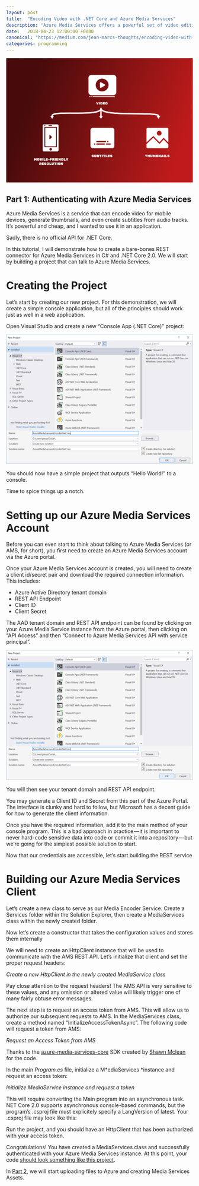 ```yaml
---
layout: post
title:  "Encoding Video with .NET Core and Azure Media Services"
description: "Azure Media Services offers a powerful set of video editing and delivery tools, but there is no official library for .NET Core. In this tutorial, I demonstrate how to build a basic REST client to upload and encode video with Azure"
date:   2018-04-23 12:00:00 +0000
canonical: "https://medium.com/jean-marcs-thoughts/encoding-video-with-net-core-and-azure-media-services-part-1-51bf6035ffcb"
categories: programming
---
```


![1](/assets/encoding-video-with-net-core/1.png)

## Part 1: Authenticating with Azure Media Services

Azure Media Services is a service that can encode video for mobile devices, generate thumbnails, and even create subtitles from audio tracks. It’s powerful and cheap, and I wanted to use it in an application.

Sadly, there is no official API for .NET Core.

In this tutorial, I will demonstrate how to create a bare-bones REST connector for Azure Media Services in C# and .NET Core 2.0. We will start by building a project that can talk to Azure Media Services.

# Creating the Project

Let’s start by creating our new project. For this demonstration, we will create a simple console application, but all of the principles should work just as well in a web application.

Open Visual Studio and create a new “Console App (.NET Core)” project:

![2](/assets/encoding-video-with-net-core/2.png)

You should now have a simple project that outputs “Hello World!” to a console.

Time to spice things up a notch.

# Setting up our Azure Media Services Account

Before you can even start to think about talking to Azure Media Services (or AMS, for short), you first need to create an Azure Media Services account via the Azure portal.

Once your Azure Media Services account is created, you will need to create a client id/secret pair and download the required connection information. This includes:

- Azure Active Directory tenant domain
- REST API Endpoint
- Client ID
- Client Secret

 The AAD tenant domain and REST API endpoint can be found by clicking on your Azure Media Service instance from the Azure portal, then clicking on “API Access” and then “Connect to Azure Media Services API with service principal”.

![3](/assets/encoding-video-with-net-core/2.png)

You will then see your tenant domain and REST API endpoint.

You may generate a Client ID and Secret from this part of the Azure Portal. The interface is clunky and hard to follow, but Microsoft has a decent guide for how to generate the client information.

Once you have the required information, add it to the main method of your console program. This is a bad approach in practice — it is important to never hard-code sensitive data into code or commit it into a repository — but we’re going for the simplest possible solution to start.

<script src="https://gist.github.com/jskopek/6d0cafae51cc304459c1171c1a69b4e4.js"></script>

Now that our credentials are accessible, let’s start building the REST service

# Building our Azure Media Services Client

Let’s create a new class to serve as our Media Encoder Service. Create a Services folder within the Solution Explorer, then create a MediaServices class within the newly created folder.

<script src="https://gist.github.com/jskopek/7aff615b356852d2c24e98d6306be7e2.js"></script>

Now let’s create a constructor that takes the configuration values and stores them internally

<script src="https://gist.github.com/jskopek/5a499019f05e5e7a6b8a0f1962d6d34e.js"></script>

We will need to create an HttpClient instance that will be used to communicate with the AMS REST API. Let’s initialize that client and set the proper request headers:

<script src="https://gist.github.com/jskopek/a707d237e0a39acaf311ad79dcdf836c.js"></script>
*Create a new HttpClient in the newly created MediaService class*

Pay close attention to the request headers! The AMS API is very sensitive to these values, and any omission or altered value will likely trigger one of many fairly obtuse error messages.

The next step is to request an access token from AMS. This will allow us to authorize our subsequent requests to AMS. In the MediaServices class, create a method named “InitializeAccessTokenAsync”. The following code will request a token from AMS:

<script src="https://gist.github.com/jskopek/19caa3983f0d79604bda2ffd586c0a84.js"></script>
*Request an Access Token from AMS*

Thanks to the [azure-media-services-core](https://github.com/shawnmclean/azure-media-services-core) SDK created by [Shawn Mclean](https://github.com/shawnmclean) for the code.

In the main *Program.cs* file, initialize a M*ediaServices *instance and request an access token:

<script src="https://gist.github.com/jskopek/2b08334c1d71f73e3a12f5e203a5fde5.js"></script>
*Initialize MediaService instance and request a token*

This will require converting the Main program into an asynchronous task. NET Core 2.0 supports asynchronous console-based commands, but the program’s .csproj file must explicitely specify a LangVersion of latest. Your .csproj file may look like this:

<script src="https://gist.github.com/jskopek/03212fbab0a3bdd85550b6c57a034c09.js"></script>

Run the project, and you should have an HttpClient that has been authorized with your access token.

Congratulations! You have created a MediaServices class and successfully authenticated with your Azure Media Services instance. At this point, your code [should look something like this project](https://github.com/jskopek/AzureMediaServicesEncoderNetCore/tree/2dca4cac6436d1a63c2ff297718e555f103a3cca).

In [Part 2](/posts/programming/2018/04/24/encoding-video-with-net-core-and-azure-media-services-part-2.html), we will start uploading files to Azure and creating Media Services Assets.
